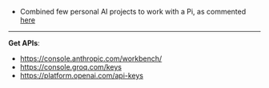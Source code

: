 * Combined few personal AI projects to work with a Pi, as commented [here](https://jalcocert.github.io/RPi/posts/raspberry-ai-projects/)

---

**Get APIs**:

* https://console.anthropic.com/workbench/
* https://console.groq.com/keys
* https://platform.openai.com/api-keys